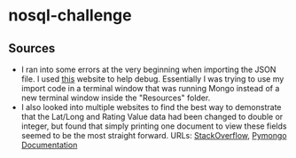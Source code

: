 # nosql-challenge

## Sources
- I ran into some errors at the very beginning when importing the JSON file. I used [this](https://superuser.com/questions/1496076/mongodb-mongoimport-uncaught-exception-syntaxerror-unexpected-token-identif) website to help debug. Essentially I was trying to use my import code in a terminal window that was running Mongo instead of a new terminal window inside the "Resources" folder.
- I also looked into multiple websites to find the best way to demonstrate that the Lat/Long and Rating Value data had been changed to double or integer, but found that simply printing one document to view these fields seemed to be the most straight forward. URLs: [StackOverflow](https://stackoverflow.com/questions/4973095/how-to-change-the-type-of-a-field), [Pymongo Documentation](https://pymongo.readthedocs.io/en/stable/examples/custom_type.html)
